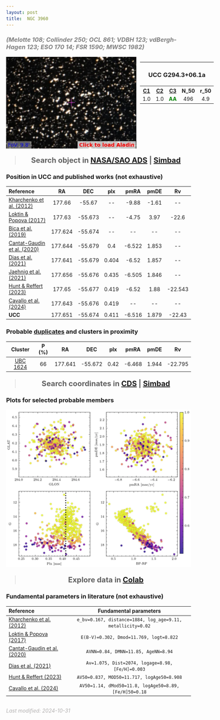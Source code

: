 ```yaml
---
layout: post
title:  NGC 3960
---
```

<h3><span style="color: #808080;"><i>(Melotte 108; Collinder 250; OCL 861; VDBH 123; vdBergh-Hagen 123; ESO 170 14; FSR 1590; MWSC 1982)</i></span></h3><div style="display: flex; justify-content: space-between; width:720px;height:250px">
<div style="text-align: center;">
<!-- WEBP image -->
<img id="myImage" src="https://raw.githubusercontent.com/ucc23/Q4P/main/plots/ngc3960_aladin.webp" alt="Clickable Image" style="width:355px;height:250px; cursor: pointer;">

<!-- Div to contain Aladin Lite viewer -->
<div id="aladin-lite-div" style="width:355px;height:250px;display:none;"></div>

<!-- Aladin Lite script (will be loaded after the image is clicked) -->
<script type="text/javascript">
// Function to load Aladin Lite after image click and hide the image
function loadAladinLiteAndHideImage() {
    // Dynamically load the Aladin Lite script
    let aladinScript = document.createElement('script');
    aladinScript.src = "https://aladin.cds.unistra.fr/AladinLite/api/v3/latest/aladin.js";
    aladinScript.charset = "utf-8";
    aladinScript.onload = function () {
        A.init.then(() => {
            let aladin = A.aladin('#aladin-lite-div', {survey:"P/DSS2/color", fov:0.163, target: "177.651 -55.674"});
            // Remove the image
            document.getElementById('myImage').remove();
            // Hide the image
            //document.getElementById('myImage').style.visibility = "hidden";
            // Show the Aladin Lite viewer
            document.getElementById('aladin-lite-div').style.display = 'block';
        });
     };
    document.head.appendChild(aladinScript);
}
// Event listener for image click
document.getElementById('myImage').addEventListener('click', loadAladinLiteAndHideImage);
</script>
</div>
<!-- Left block -->

<table style="text-align: center; width:355px;height:250px;">
  <!-- Row 1 (title) -->
  <tr>
    <td colspan="5"><h3>UCC G294.3+06.1a</h3></td>
  </tr>
  <!-- Row 2 -->
  <tr>
    <th><a href="https://ucc.ar/faq#what-are-the-c1-c2-and-c3-parameters" title="Photometric class">C1</a></th>
    <th><a href="https://ucc.ar/faq#what-are-the-c1-c2-and-c3-parameters" title="Density class">C2</a></th>
    <th><a href="https://ucc.ar/faq#what-are-the-c1-c2-and-c3-parameters" title="Combined class">C3</a></th>
    <th><div title="Stars with membership probability >50%">N_50</div></th>
    <th><div title="Radius that contains half the members [arcmin]">r_50</div></th>
  </tr>
  <!-- Row 3 -->
  <tr>
    <td>1.0</td>
    <td>1.0</td>
    <td><span style="color: green; font-weight: bold;">A</span><span style="color: green; font-weight: bold;">A</span></td>
    <td>496</td>
    <td>4.9</td>
  </tr>
</table>
</div>

> <p style="text-align:center; font-weight: bold; font-size:20px">Search object in <a href="https://ui.adsabs.harvard.edu/search/q=%20collection%3Aastronomy%20body%3A%22NGC%203960%22&sort=date%20desc%2C%20bibcode%20desc&p_=0" target="_blank">NASA/SAO ADS</a> | <a href="https://simbad.cds.unistra.fr/simbad/sim-id-refs?Ident=ngc3960" target="_blank">Simbad</a></p>


### Position in UCC and published works (not exhaustive)

| Reference    | RA    | DEC   | plx  | pmRA  | pmDE   |  Rv  |
| :---         | :---: | :---: | :---: | :---: | :---: | :---: |
|[Kharchenko et al. (2012)](https://ui.adsabs.harvard.edu/abs/2012A%26A...543A.156K) | 177.66 | -55.67 | -- | -9.88 | -1.61 | -- |
|[Loktin & Popova (2017)](https://ui.adsabs.harvard.edu/abs/2017AstBu..72..257L/abstract) | 177.63 | -55.673 | -- | -4.75 | 3.97 | -22.6 |
|[Bica et al. (2019)](https://ui.adsabs.harvard.edu/abs/2019AJ....157...12B/abstract) | 177.624 | -55.674 | -- | -- | -- | -- |
|[Cantat-Gaudin et al. (2020)](https://ui.adsabs.harvard.edu/abs/2020A%26A...640A...1C) | 177.644 | -55.679 | 0.4 | -6.522 | 1.853 | -- |
|[Dias et al. (2021)](https://ui.adsabs.harvard.edu/abs/2021MNRAS.504..356D) | 177.641 | -55.679 | 0.404 | -6.52 | 1.857 | -- |
|[Jaehnig et al. (2021)](https://ui.adsabs.harvard.edu/abs/2021ApJ...923..129J/abstract) | 177.656 | -55.676 | 0.435 | -6.505 | 1.846 | -- |
|[Hunt & Reffert (2023)](https://ui.adsabs.harvard.edu/abs/2023A%26A...673A.114H/abstract) | 177.65 | -55.677 | 0.419 | -6.52 | 1.88 | -22.543 |
|[Cavallo et al. (2024)](https://ui.adsabs.harvard.edu/abs/2024AJ....167...12C/abstract) | 177.643 | -55.676 | 0.419 | -- | -- | -- |
| **UCC** |177.651 | -55.674 | 0.411 | -6.516 | 1.879 | -22.43 |


### Probable <a href="https://ucc.ar/faq#probable-duplicates" title="See FAQ for definition of proximity">duplicates</a> and clusters in proximity

| Cluster | P (%) | RA    | DEC   | plx   | pmRA  | pmDE  | Rv    |
| :---:   | :---: | :---: | :---: | :---: | :---: | :---: | :---: |
|[UBC 1624](https://ucc.ar/_clusters/ubc1624/)| 66 | 177.641 | -55.672 | 0.42 | -6.468 | 1.944 | -22.795 |

> <p style="text-align:center; font-weight: bold; font-size:20px">Search coordinates in <a href="https://cdsportal.u-strasbg.fr/?target=177.651,-55.674" target="_blank">CDS</a> | <a href="https://simbad.cds.unistra.fr/mobile/object_list.html?coord=177.651%20-55.674&output=json&radius=5&userEntry=ngc3960" target="_blank">Simbad</a></p>

### Plots for selected probable members

![CLUSTER](https://raw.githubusercontent.com/ucc23/Q4P/main/plots/ngc3960.webp)


> <p style="text-align:center; font-weight: bold; font-size:20px">Explore data in <a href="https://colab.research.google.com/github/UCC23/Q4P/blob/master/notebooks/ngc3960.ipynb" target="_blank">Colab</a></p>


### Fundamental parameters in literature (not exhaustive)

| Reference |  Fundamental parameters |
| :---         |     :---:      |
| [Kharchenko et al. (2012)](https://ui.adsabs.harvard.edu/abs/2012A%26A...543A.156K) | `e_bv=0.167, distance=1884, log_age=9.11, metallicity=0.02` |
| [Loktin & Popova (2017)](https://ui.adsabs.harvard.edu/abs/2017AstBu..72..257L/abstract) | `E(B-V)=0.302, Dmod=11.769, logt=8.822` |
| [Cantat-Gaudin et al. (2020)](https://ui.adsabs.harvard.edu/abs/2020A%26A...640A...1C) | `AVNN=0.84, DMNN=11.85, AgeNN=8.94` |
| [Dias et al. (2021)](https://ui.adsabs.harvard.edu/abs/2021MNRAS.504..356D) | `Av=1.075, Dist=2074, logage=8.98, [Fe/H]=0.003` |
| [Hunt & Reffert (2023)](https://ui.adsabs.harvard.edu/abs/2023A%26A...673A.114H/abstract) | `AV50=0.837, MOD50=11.717, logAge50=8.908` |
| [Cavallo et al. (2024)](https://ui.adsabs.harvard.edu/abs/2024AJ....167...12C/abstract) | `AV50=1.14, dMod50=11.8, logAge50=8.89, [Fe/H]50=0.18` |

<br>
<font color="b3b1b1"><i>Last modified: 2024-10-31</i></font>
